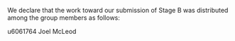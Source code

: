 We declare that the work toward our submission of Stage B was distributed among the group members as follows:

u6061764 Joel McLeod
